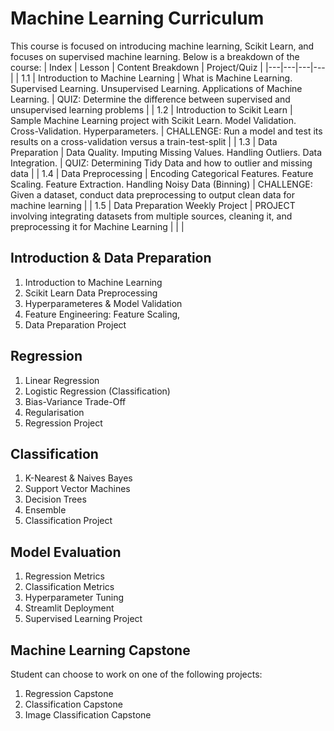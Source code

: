 # Machine Learning Curriculum
This course is focused on introducing machine learning, Scikit Learn, and focuses on supervised machine learning. Below is a breakdown of the course:
| Index | Lesson | Content Breakdown | Project/Quiz |
|---|---|---|---|
| 1.1 | Introduction to Machine Learning | What is Machine Learning. Supervised Learning. Unsupervised Learning. Applications of Machine Learning. | QUIZ: Determine the difference between supervised and unsupervised learning problems |
| 1.2 | Introduction to Scikit Learn | Sample Machine Learning project with Scikit Learn. Model Validation. Cross-Validation. Hyperparameters. | CHALLENGE: Run a model and test its results on a cross-validation versus a train-test-split |
| 1.3 | Data Preparation | Data Quality. Imputing Missing Values. Handling Outliers. Data Integration. | QUIZ: Determining Tidy Data and how to outlier and missing data |
| 1.4 | Data Preprocessing | Encoding Categorical Features. Feature Scaling. Feature Extraction. Handling Noisy Data (Binning) | CHALLENGE: Given a dataset, conduct data preprocessing to output clean data for machine learning |
| 1.5 | Data Preparation Weekly Project | PROJECT involving integrating datasets from multiple sources, cleaning it, and preprocessing it for Machine Learning | | |

## Introduction & Data Preparation
1. Introduction to Machine Learning
2. Scikit Learn Data Preprocessing
3. Hyperparameteres & Model Validation
4. Feature Engineering: Feature Scaling, 
5. Data Preparation Project
## Regression
1. Linear Regression
2. Logistic Regression (Classification)
3. Bias-Variance Trade-Off
3. Regularisation
5. Regression Project
## Classification
1. K-Nearest & Naives Bayes
2. Support Vector Machines
3. Decision Trees
4. Ensemble 
5. Classification Project
## Model Evaluation
1. Regression Metrics
2. Classification Metrics
3. Hyperparameter Tuning
4. Streamlit Deployment
5. Supervised Learning Project
## Machine Learning Capstone
Student can choose to work on one of the following projects:
1. Regression Capstone
2. Classification Capstone 
3. Image Classification Capstone
